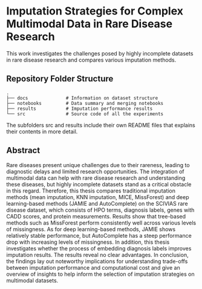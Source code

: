 # Imputation Strategies for Complex Multimodal Data in Rare Disease Research

This work investigates the challenges posed by highly incomplete datasets in rare disease research and compares various imputation methods.

## Repository Folder Structure

```
.
├── docs              # Information on dataset structure
├── notebooks         # Data summary and merging notebooks
├── results           # Imputation performance results
└── src               # Source code of all the experiments
```

The subfolders src and results include their own README files that explains their contents in more detail.

## Abstract
Rare diseases present unique challenges due to their rareness, leading to diagnostic delays and limited research opportunities. The integration of multimodal data can help with rare disease research and understanding these diseases, but highly incomplete datasets stand as a critical obstacle in this regard. Therefore, this thesis compares traditional imputation methods (mean imputation, KNN imputation, MICE, MissForest) and deep learning-based methods (JAMIE and AutoComplete) on the SCIVIAS rare disease dataset, which consists of HPO terms, diagnosis labels, genes with CADD scores, and protein measurements. Results show that tree-based methods such as MissForest perform consistently well across various levels of missingness. As for deep learning-based methods, JAMIE shows relatively stable performance, but AutoComplete has a steep performance drop with increasing levels of missingness. In addition, this thesis investigates whether the process of embedding diagnosis labels improves imputation results. The results reveal no clear advantages. In conclusion, the findings lay out noteworthy implications for understanding trade-offs between imputation performance and computational cost and give an overview of insights to help inform the selection of imputation strategies on multimodal datasets.